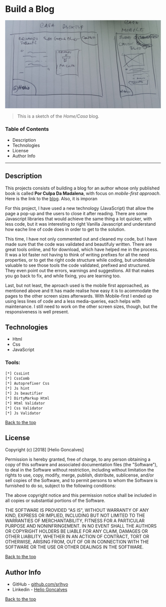 # Build a Blog

![Sketch Image](images/blog-sketch.jpg)

>This is a sketch of the _Home/Casa_ blog.  

### Table of Contents 

* Description 
* Technologies
* License 
* Author Info 

---

## Description 

This projects consists of building a blog for an author whose only published book is called **Por Culpa Da Madalena**, with focus on _mobile-first approach_.  Here is the link to the [blog](https://srlhyo.github.io/eduardo-schultz/). Also, it is imporan

For this project, I have used a new technology (JavaScript) that allow the page a pop-up and the users to close it after reading. There are some Javascript libraries that would achieve the same thing a lot quicker, with less code, but it was interesting to right Vanilla Javascript and understand how eache line of code does in order to get to the solution. 

This time, I have not only commented out and cleaned my code, but I have made sure that the code was validated and beautifuly written. There are great tools online, and for download, which have helped me in the process. It was a lot faster not having to think of writing prefixes for all the need properties, or to get the right code structure while coding, but undeniable valuable to see those tools the code validated, prefixed and structured. They even point out the errors, warnings and suggestions. All that makes you go back to fix, and while fixing, you are learning too. 

Last, but not least, the aproach used is the mobile first approached, as mentioned above and tt has made realise how easy it is to acommodate the pages to the other screen sizes afterwards. With Mobile-first I ended up using less lines of code and a less media-queries, each helps with maintenance. I still need to work on the other screen sizes, though, but the responsiveness is well present.


## Technologies 

 * Html
 * Css
 * JavaScript

### Tools:

    [*] CssLint
    [*] CssComb
    [*] Autoprefixer Css
    [*] Js hint
    [*] Js beautifier
    [*] DirtyMarkup Html
    [*] Html Validator
    [*] Css Validator
    [*] Js Validator

 [Back to the top](#build-a-blog) 

 ## License 

 Copyright (c) [2018] [Helio Goncalves]

Permission is hereby granted, free of charge, to any person obtaining a copy of this software and associated documentation files (the "Software"), to deal in the Software without restriction, including without limitation the rights to use, copy, modify, merge, publish, distribute, sublicense, and/or sell copies of the Software, and to permit persons to whom the Software is furnished to do so, subject to the following conditions:

The above copyright notice and this permission notice shall be included in all copies or substantial portions of the Software.

THE SOFTWARE IS PROVIDED "AS IS", WITHOUT WARRANTY OF ANY KIND, EXPRESS OR IMPLIED, INCLUDING BUT NOT LIMITED TO THE WARRANTIES OF MERCHANTABILITY, FITNESS FOR A PARTICULAR PURPOSE AND NONINFRINGEMENT. IN NO EVENT SHALL THE AUTHORS OR COPYRIGHT HOLDERS BE LIABLE FOR ANY CLAIM, DAMAGES OR OTHER LIABILITY, WHETHER IN AN ACTION OF CONTRACT, TORT OR OTHERWISE, ARISING FROM, OUT OF OR IN CONNECTION WITH THE SOFTWARE OR THE USE OR OTHER DEALINGS IN THE SOFTWARE.

[Back to the top](#build-a-blog) 

## Author Info 

* GitHub - [github.com/srlhyo](https://github.com/srlhyo)
* Linkedin - [Helio Goncalves](https://www.linkedin.com/in/helio-goncalves/)

[Back to the top](#build-a-blog)  